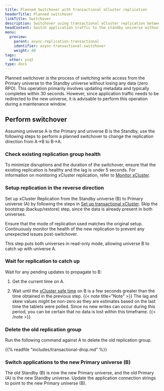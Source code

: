 ```yaml
---
title: Planned Switchover with transactional xCluster replication
headerTitle: Planned switchover
linkTitle: Switchover
description: Switchover using transactional xCluster replication between universes
headContent: Switch application traffic to the standby universe without data loss
menu:
  preview:
    parent: async-replication-transactional
    identifier: async-transactional-switchover
    weight: 40
tags:
  other: ysql
type: docs
---
```


Planned switchover is the process of switching write access from the Primary universe to the Standby universe without losing any data (zero RPO). This operation primarily involves updating metadata and typically completes within 30 seconds. However, since application traffic needs to be redirected to the new universe, it is advisable to perform this operation during a maintenance window.

## Perform switchover

Assuming universe A is the Primary and universe B is the Standby, use the following steps to perform a planned switchover to change the replication direction from A->B to B->A.

### Check existing replication group health

To minimize disruptions and the duration of the switchover, ensure that the existing replication is healthy and the lag is under 5 seconds. For information on monitoring xCluster replication, refer to [Monitor xCluster](../../../../launch-and-manage/monitor-and-alert/xcluster-monitor/).

### Setup replication in the reverse direction

Set up xCluster Replication from the Standby universe (B) to Primary universe (A) by following the steps in [Set up transactional xCluster](../async-replication-transactional/). 
Skip the bootstrap (backup/restore) step, since the data is already present in both universes.

Ensure that the mode of replication used matches the original setup. Continuously monitor the health of the new replication to prevent any unexpected issues post-switchover.

This step puts both universes in read-only mode, allowing universe B to catch up with universe A.

### Wait for replication to catch up

Wait for any pending updates to propagate to B:

1. Get the current time on A.

1. Wait until the [xCluster safe time](../../../../launch-and-manage/monitor-and-alert/xcluster-monitor/#xcluster-safe-time) on B is a few seconds greater than the time obtained in the previous step.
{{< note title="Note" >}}
The lag and skew values might be non-zero as they are estimates based on the last time the tablets were polled. Since no new writes can occur during this period, you can be certain that no data is lost within this timeframe.
{{< /note >}}


### Delete the old replication group

Run the following command against A to delete the old replication group.

{{% readfile "includes/transactional-drop.md" %}}

### Switch applications to the new Primary universe (B)
The old Standby (B) is now the new Primary universe, and the old Primary (A) is the new Standby universe. Update the application connection strings to point to the new Primary universe (B).
